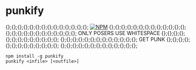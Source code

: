 # punkify
{};{};{};{};{};{};{};{};{};{};{};{};{};{};
[![NPM](https://nodei.co/npm/punkify.png?global=true)](https://nodei.co/npm/punkify/)
{};{};{};{};{};{};{};{};{};{};{};{};{};
{};{};{};{};{};{};{};{};{};{};{};{};
ONLY POSERS USE WHITESPACE
{};{};{};{};{};{};{};{};{};{};{};{};{};
{};{};{};{};{};{};{};{};{};{};{};{};{};
GET PUNK
{};{};{};{};{};{};{};{};{};{};{};{};{};
{};{};{};{};{};{};{};{};{};{};{};{};{};

```
npm install -g punkify
punkify <infile> [<outfile>]
```
